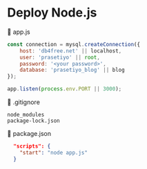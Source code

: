# Deploy Node.js

📃 app.js
``` javascript
const connection = mysql.createConnection({
    host: 'db4free.net' || localhost,
    user: 'prasetiyo' || root,
    password: '<your password>',
    database: 'prasetiyo_blog' || blog
});
```

``` javascript
app.listen(process.env.PORT || 3000);
```

📃 .gitignore
``` gitignore
node_modules
package-lock.json
```

📃 package.json
``` json
  "scripts": {
    "start": "node app.js"
  }
```
